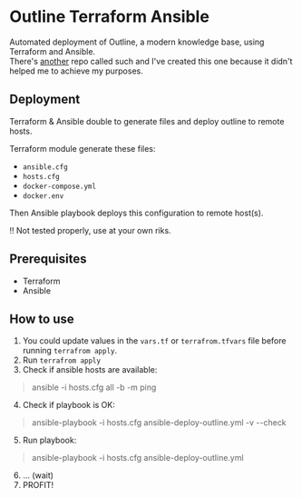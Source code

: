 # Outline Terraform Ansible

Automated deployment of Outline, a modern knowledge base, using Terraform and Ansible.<br>
There's [another](https://github.com/rjsgn/outline-terraform-ansible) repo called such and I've created this one because it didn't helped me to achieve my purposes.

## Deployment 

Terraform & Ansible double to generate files and deploy outline to remote hosts.

Terraform module generate these files:
- `ansible.cfg`
- `hosts.cfg`
- `docker-compose.yml`
- `docker.env` 

Then Ansible playbook deploys this configuration to remote host(s).

‼️ Not tested properly, use at your own riks.

## Prerequisites

* Terraform
* Ansible

## How to use

1. You could update values in the `vars.tf` or `terrafrom.tfvars` file before running `terrafrom apply`.
2. Run `terrafrom apply`
3. Check if ansible hosts are available:
> ansible -i hosts.cfg all -b -m ping 
4. Check if playbook is OK:
> ansible-playbook -i hosts.cfg ansible-deploy-outline.yml -v --check
5. Run playbook:
> ansible-playbook -i hosts.cfg ansible-deploy-outline.yml 
6. ... (wait)
7. PROFIT!